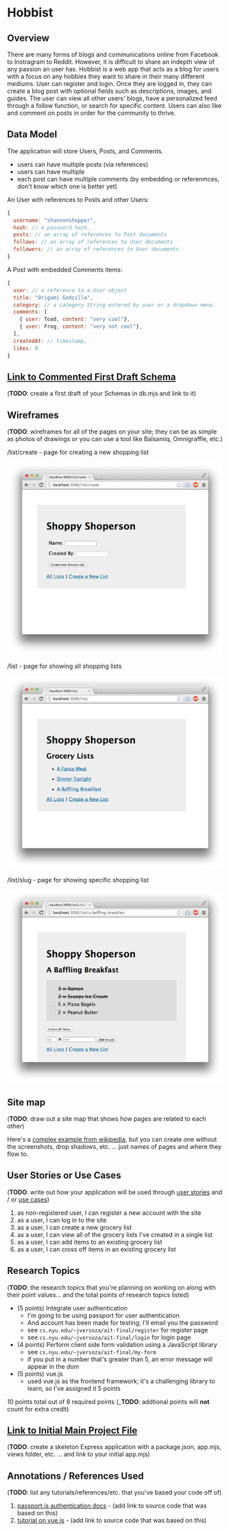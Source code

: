 # Hobbist

## Overview

There are many forms of blogs and communications online from Facebook to Instragram to Reddit. However, it is difficult to share an indepth view of any passion an user has. Hobbist is a web app that acts as a blog for users with a focus on any hobbies they want to share in their many different mediums. User can register and login. Once they are logged in, they can create a blog post with optional fields such as descriptions, images, and guides. The user can view all other users' blogs, have a personalized feed through a follow function, or search for specific content. Users can also like and comment on posts in order for the community to thrive.

## Data Model

The application will store Users, Posts, and Comments.

* users can have multiple posts (via references)
* users can have multiple 
* each post can have multiple comments (by embedding or referenmces, don't know which one is better yet)

An User with references to Posts and other Users:

```javascript
{
  username: "shannonshopper",
  hash: // a password hash,
  posts: // an array of references to Post documents
  follows: // an array of references to User documents
  followers: // an array of references to User documents
}
```

A Post with embedded Comments items:

```javascript
{
  user: // a reference to a User object
  title: "Origami Godzilla",
  category: // a category String entered by user or a dropdown menu
  comments: [
    { user: Toad, content: "very cool"},
    { user: Frog, content: "very not cool"},
  ],
  createdAt: // timestamp,
  likes: 0
}
```


## [Link to Commented First Draft Schema](db.mjs) 

(__TODO__: create a first draft of your Schemas in db.mjs and link to it)

## Wireframes

(__TODO__: wireframes for all of the pages on your site; they can be as simple as photos of drawings or you can use a tool like Balsamiq, Omnigraffle, etc.)

/list/create - page for creating a new shopping list

![list create](documentation/list-create.png)

/list - page for showing all shopping lists

![list](documentation/list.png)

/list/slug - page for showing specific shopping list

![list](documentation/list-slug.png)

## Site map

(__TODO__: draw out a site map that shows how pages are related to each other)

Here's a [complex example from wikipedia](https://upload.wikimedia.org/wikipedia/commons/2/20/Sitemap_google.jpg), but you can create one without the screenshots, drop shadows, etc. ... just names of pages and where they flow to.

## User Stories or Use Cases

(__TODO__: write out how your application will be used through [user stories](http://en.wikipedia.org/wiki/User_story#Format) and / or [use cases](https://en.wikipedia.org/wiki/Use_case))

1. as non-registered user, I can register a new account with the site
2. as a user, I can log in to the site
3. as a user, I can create a new grocery list
4. as a user, I can view all of the grocery lists I've created in a single list
5. as a user, I can add items to an existing grocery list
6. as a user, I can cross off items in an existing grocery list

## Research Topics

(__TODO__: the research topics that you're planning on working on along with their point values... and the total points of research topics listed)

* (5 points) Integrate user authentication
    * I'm going to be using passport for user authentication
    * And account has been made for testing; I'll email you the password
    * see <code>cs.nyu.edu/~jversoza/ait-final/register</code> for register page
    * see <code>cs.nyu.edu/~jversoza/ait-final/login</code> for login page
* (4 points) Perform client side form validation using a JavaScript library
    * see <code>cs.nyu.edu/~jversoza/ait-final/my-form</code>
    * if you put in a number that's greater than 5, an error message will appear in the dom
* (5 points) vue.js
    * used vue.js as the frontend framework; it's a challenging library to learn, so I've assigned it 5 points

10 points total out of 8 required points (___TODO__: addtional points will __not__ count for extra credit)


## [Link to Initial Main Project File](app.mjs) 

(__TODO__: create a skeleton Express application with a package.json, app.mjs, views folder, etc. ... and link to your initial app.mjs)

## Annotations / References Used

(__TODO__: list any tutorials/references/etc. that you've based your code off of)

1. [passport.js authentication docs](http://passportjs.org/docs) - (add link to source code that was based on this)
2. [tutorial on vue.js](https://vuejs.org/v2/guide/) - (add link to source code that was based on this)

